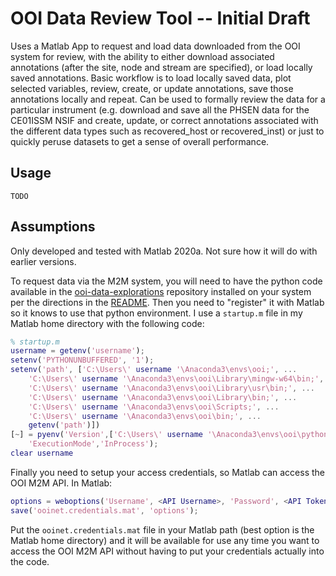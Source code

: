 # OOI Data Review Tool -- Initial Draft

Uses a Matlab App to request and load data downloaded from the OOI system for 
review, with the ability to either download associated annotations (after the 
site, node and stream are specified), or load locally saved annotations. Basic
workflow is to load locally saved data, plot selected variables, review, create,
or update annotations, save those annotations locally and repeat. Can be used
to formally review the data for a particular instrument (e.g. download and save 
all the PHSEN data for the CE01ISSM NSIF and create, update, or correct 
annotations associated with the different data types such as recovered_host or 
recovered_inst) or just to quickly peruse datasets to get a sense of overall
performance.

## Usage

`TODO`

## Assumptions

Only developed and tested with Matlab 2020a. Not sure how it will do with 
earlier versions.
 
To request data via the M2M system, you will need to have the python code
available in the [ooi-data-explorations](https://github.com/oceanobservatories/ooi-data-explorations/tree/master/python) repository installed on your system
per the directions in the [README](https://github.com/oceanobservatories/ooi-data-explorations/blob/master/python/README.md). Then you need to "register" it with Matlab
so it knows to use that python environment. I use a `startup.m` file in my
Matlab home directory with the following code:

``` matlab
% startup.m
username = getenv('username');
setenv('PYTHONUNBUFFERED', '1');
setenv('path', ['C:\Users\' username '\Anaconda3\envs\ooi;', ...
    'C:\Users\' username '\Anaconda3\envs\ooi\Library\mingw-w64\bin;', ...
    'C:\Users\' username '\Anaconda3\envs\ooi\Library\usr\bin;', ...
    'C:\Users\' username '\Anaconda3\envs\ooi\Library\bin;', ...
    'C:\Users\' username '\Anaconda3\envs\ooi\Scripts;', ...
    'C:\Users\' username '\Anaconda3\envs\ooi\bin;', ...
    getenv('path')])
[~] = pyenv('Version',['C:\Users\' username '\Anaconda3\envs\ooi\pythonw.exe'],...         
    'ExecutionMode','InProcess');
clear username
```

Finally you need to setup your access credentials, so Matlab can access the OOI
M2M API. In Matlab:

``` matlab
options = weboptions('Username', <API Username>, 'Password', <API Token>);
save('ooinet.credentials.mat', 'options');
```

Put the `ooinet.credentials.mat` file in your Matlab path (best option is the
Matlab home directory) and it will be available for use any time you want to 
access the OOI M2M API without having to put your credentials actually into the
code.